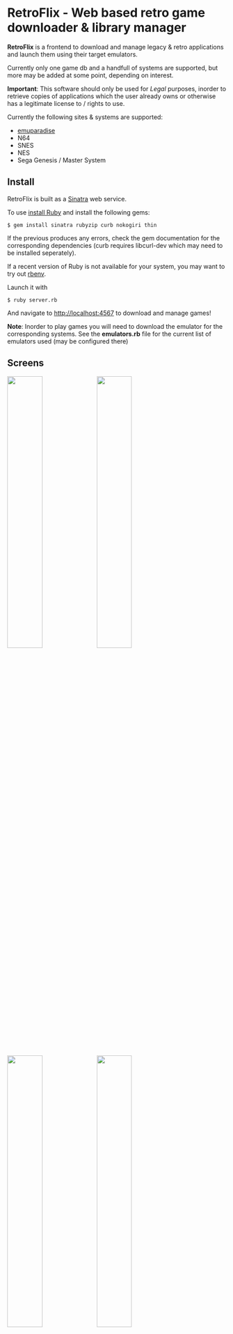 # RetroFlix - Web based retro game downloader & library manager

**RetroFlix** is a frontend to download and manage legacy & retro applications and launch them using their target emulators.

Currently only one game db and a handfull of systems are supported, but more may be added at some point, depending on interest.

**Important**: This software should only be used for *Legal* purposes, inorder to retrieve copies
of applications which the user already owns or otherwise has a legitimate license to / rights to use.

Currently the following sites &amp; systems are supported:

* [emuparadise](https://www.emuparadise.me/)
* N64
* SNES
* NES
* Sega Genesis / Master System

## Install

RetroFlix is built as a [Sinatra](http://www.sinatrarb.com/) web service.

To use [install Ruby](https://www.ruby-lang.org/en/) and install the following gems:

```$ gem install sinatra rubyzip curb nokogiri thin```


If the previous produces any errors, check the gem documentation for the corresponding
dependencies (curb requires libcurl-dev which may need to be installed seperately).

If a recent version of Ruby is not available for your system, you may want to
try out [rbenv](https://github.com/rbenv/rbenv).

Launch it with

```$ ruby server.rb```

And navigate to [http://localhost:4567](http://localhost:4567) to download and manage games!

**Note**: Inorder to play games you will need to download the emulator for the corresponding systems. See the  **emulators.rb** file for the current list of emulators used (may be configured there)


## Screens

<img src="https://raw.githubusercontent.com/wiki/movitto/retroflix/screens/my_library.png" width="40%"/>

<img src="https://raw.githubusercontent.com/wiki/movitto/retroflix/screens/game_info.png" width="40%" />

<img src="https://raw.githubusercontent.com/wiki/movitto/retroflix/screens/game_previews.png" width="40%"/>

<img src="https://raw.githubusercontent.com/wiki/movitto/retroflix/screens/game_list.png" width="40%"/>

